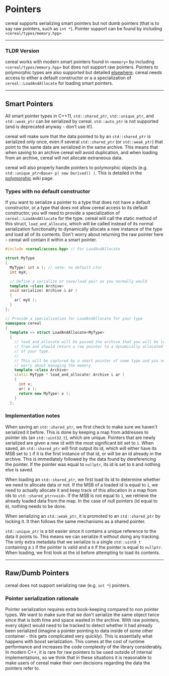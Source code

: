 Pointers
========

cereal supports serializing smart pointers but not dumb pointers (that is to say raw pointers, such as `int *`).  Pointer support can be found by including `<cereal/types/memory.hpp>`

---

### TLDR Version

cereal works with modern smart pointers found in `<memory>` by including `<cereal/types/memory.hpp>` but does not support raw pointers.  Pointers to polymorphic types are also supported but detailed [elsewhere](polymorphism.html).  cereal needs access to either a default constructor or a a specialization of `cereal::LoadAndAllocate` for loading smart pointers.

---

## Smart Pointers

All smart pointer types in C++11, `std::shared_ptr`, `std::unique_ptr`, and `std::weak_ptr` can be serialized by cereal.  `std::auto_ptr` is not supported (and is deprecated anyway - don't use it!).

cereal will make sure that the data pointed to by an `std::shared_ptr` is serialized only once, even if several `std::shared_ptr` (or `std::weak_ptr`) that point to the same data are serialized in the same archive.  This means that when saving to an archive cereal will avoid duplication, and when loading from an archive, cereal will not allocate extraneous data.

cereal will also properly handle pointers to polymorphic objects (e.g. `std::unique_ptr<Base> p( new Derived() )`.  This is detailed in the [polymorphic](polymorphism.html) wiki page.

### Types with no default constructor

If you want to serialize a pointer to a type that does not have a default constructor, or a type that does not allow cereal access to its default constructor, you will need to provide a specialization of `cereal::LoadAndAllocate` for the type.  cereal will call the static method of this struct, `load_and_allocate`, which will be called instead of its normal serialization functionality to dynamically allocate a new instance of the type and load all of its contents.  Don't worry about returning the raw pointer here - cereal will contain it within a smart pointer.

```cpp
#include <cereal/access.hpp> // For LoadAndAllocate

struct MyType
{
  MyType( int x ); // note: no default ctor
  int myX;

  // Define a serialize or save/load pair as you normally would
  template <class Archive>
  void serialize( Archive & ar )
  {
    ar( myX );
  }
};

// Provide a specialization for LoadAndAllocate for your type
namespace cereal
{
  template <> struct LoadAndAllocate<MyType>
  {
    // load_and_allocate will be passed the archive that you will be loading
    // from and should return a raw pointer to a dynamically allocated instance
    // of your type.
    //
    // This will be captured by a smart pointer of some type and you need not
    // worry about managing the memory
    template <class Archive>
    static MyType * load_and_allocate( Archive & ar )
    {
      int x;
      ar( x );
      return new MyType( x );
    }
  };
```

### Implementation notes

When saving an `std::shared_ptr`, we first check to make sure we haven't serialized it before.  This is done by keeping a map from addresses to pointer ids (an `std::uint32_t`), which are unique.  Pointers that are newly serialized are given a new id with the most significant bit set to `1`.  When saved, an `std::shared_ptr` will first output its id, which will either have its MSB set to `1` if it is the first instance of that id, or will be an id already in the archive.  This is immediately followed by the data found by dereferencing the pointer.  If the pointer was equal to `nullptr`, its id is set to `0` and nothing else is saved.

When loading an `std::shared_ptr`, we first load its id to determine whether we need to allocate data or not.  If the MSB of a loaded id is equal to `1`, we need to actually allocate it and keep track of this allocation in a map from ids to `std::shared_ptr<void>`.  If the MSB is not equal to `1`, we retrieve the already loaded data from the map.  In the case of null pointers (id equal to `0`), nothing needs to be done.

When serializing an `std::weak_ptr`, it is promoted to an `std::shared_ptr` by locking it.  It then follows the same mechanisms as a shared pointer.

`std::unique_ptr` is a bit easier since it contains a unique reference to the data it points to.  This means we can serialize it without doing any tracking.  The only extra metadata that we serialize is a single `std::uint8_t` containing a `1` if the pointer is valid and a `0` if the pointer is equal to `nullptr`.  When loading, we first look at the id before attempting to load its contents.

---

## Raw/Dumb Pointers

cereal does not support serializing raw (e.g. `int *`) pointers.

### Pointer serialization rationale

Pointer serialization requires extra book-keeping compared to non pointer types.  We want to make sure that we don't serialize the same object twice since that is both time and space wasted in the archive.  With raw pointers, every object would need to be tracked to detect whether it had already been serialized (imagine a pointer pointing to data inside of some other container - this gets complicated very quickly).  This is essentially what happens with boost serialization.  This comes at the cost of runtime performance and increases the code complexity of the library considerably.  In modern C++, it is rare for raw pointers to be used outside of internal implementations, so we think that in these situations it is reasonable to make users of cereal make their own decisions regarding the data the pointers refer to.
